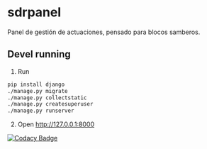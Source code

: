 # sdrpanel

Panel de gestión de actuaciones, pensado para blocos samberos.

## Devel running

1. Run

```bash
pip install django
./manage.py migrate
./manage.py collectstatic
./manage.py createsuperuser
./manage.py runserver
```

2. Open http://127.0.0.1:8000


[![Codacy Badge](https://api.codacy.com/project/badge/Grade/0f5086f247974a8f98c9a590905b23b4)](https://app.codacy.com/app/xkill/sdrpanel?utm_source=github.com&utm_medium=referral&utm_content=SambaDaRua/sdrpanel&utm_campaign=Badge_Grade_Settings)

